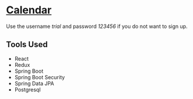 # [Calendar](https://calendar1440.herokuapp.com/)
Use the username *trial* and password *123456* if you do not want to sign up.

## Tools Used
* React
* Redux
* Spring Boot
* Spring Boot Security
* Spring Data JPA
* Postgresql